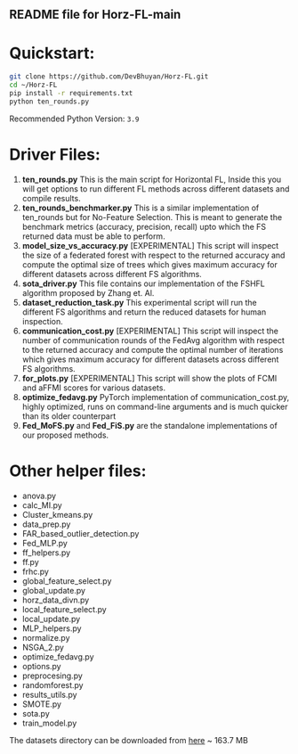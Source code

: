 ## README file for Horz-FL-main

# Quickstart:
```bash
git clone https://github.com/DevBhuyan/Horz-FL.git
cd ~/Horz-FL
pip install -r requirements.txt
python ten_rounds.py
```

Recommended Python Version: `3.9`

# Driver Files:
1. **ten_rounds.py**
	This is the main script for Horizontal FL, Inside this you will get options to run different FL methods across different datasets and compile results.
2. **ten_rounds_benchmarker.py**
	This is a similar implementation of ten_rounds but for No-Feature Selection. This is meant to generate the benchmark metrics (accuracy, precision, recall) upto which the FS returned data must be able to perform.
3. **model_size_vs_accuracy.py**
	[EXPERIMENTAL] This script will inspect the size of a federated forest with respect to the returned accuracy and compute the optimal size of trees which gives maximum accuracy for different datasets across different FS algorithms.
4. **sota_driver.py**
	This file contains our implementation of the FSHFL algorithm proposed by Zhang et. Al.
5. **dataset_reduction_task.py**
	This experimental script will run the different FS algorithms and return the reduced datasets for human inspection.
6. **communication_cost.py**
	[EXPERIMENTAL] This script will inspect the number of communication rounds of the FedAvg algorithm with respect to the returned accuracy and compute the optimal number of iterations which gives maximum accuracy for different datasets across different FS algorithms.
7. **for_plots.py**
	[EXPERIMENTAL] This script will show the plots of FCMI and aFFMI scores for various datasets.
8. **optimize_fedavg.py**
	PyTorch implementation of communication_cost.py, highly optimized, runs on command-line arguments and is much quicker than its older counterpart
9. **Fed_MoFS.py** and **Fed_FiS.py** are the standalone implementations of our proposed methods.

# Other helper files:
- anova.py
- calc_MI.py
- Cluster_kmeans.py
- data_prep.py
- FAR_based_outlier_detection.py
- Fed_MLP.py
- ff_helpers.py
- ff.py
- frhc.py
- global_feature_select.py
- global_update.py
- horz_data_divn.py
- local_feature_select.py
- local_update.py
- MLP_helpers.py
- normalize.py
- NSGA_2.py
- optimize_fedavg.py
- options.py
- preprocesing.py
- randomforest.py
- results_utils.py
- SMOTE.py
- sota.py
- train_model.py

The datasets directory can be downloaded from [here](https://drive.google.com/file/d/1OgmWSRQkSaRYkNr9uju_qejz-lrPRgkf/view?usp=sharing) ~ 163.7 MB
